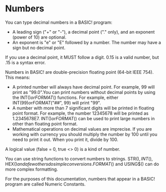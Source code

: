 Numbers
=======

You can type decimal numbers in a BASIC! program:

- A leading sign ("+" or "-"), a decimal point ("." only), and an exponent (power of 10) are optional.
- An exponent is "e" or "E" followed by a number. The number may have a sign but no decimal point.

If you use a decimal point, it MUST follow a digit. 0.15 is a valid number, but .15 is a syntax error.

Numbers in BASIC! are double-precision floating point (64-bit IEEE 754). This means:

- A printed number will always have decimal point. For example, 99 will print as "99.0".You can print numbers without decimal points by using the INT$() or FORMAT$() functions. For example, either INT$(99) or FORMAT$("##", 99) will print "99".
- A number with more than 7 significant digits will be printed in floating point format. For example, the number 12345678 will be printed as 1.2345678E7. INT$() or FORMAT$() can be used to print large numbers in other than floating point format.
- Mathematical operations on decimal values are imprecise. If you are working with currency you should multiply the number by 100 until you need to print it out. When you print it, divide by 100.

A logical value (false = 0, true <> 0) is a kind of number.

You can use string functions to convert numbers to strings. STR$(), INT$(), HEX$() and a few others do simple conversions. FORMAT$() and USING$() can do more complex formatting.

For the purposes of this documentation, numbers that appear in a BASIC! program are called Numeric Constants.
